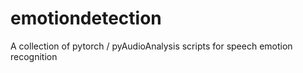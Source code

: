 # emotiondetection
A collection of pytorch / pyAudioAnalysis scripts for speech emotion recognition

